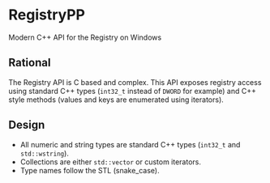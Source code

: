 # RegistryPP

Modern C++ API for the Registry on Windows

## Rational

The Registry API is C based and complex. This API exposes registry access using
standard C++ types (`int32_t` instead of `DWORD` for example) and C++ style
methods (values and keys are enumerated using iterators).

## Design

- All numeric and string types are standard C++ types (`int32_t` and `std::wstring`).
- Collections are either `std::vector` or custom iterators.
- Type names follow the STL (snake_case).
